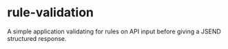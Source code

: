 # rule-validation
A simple application validating for rules on API input before giving a JSEND structured response.
